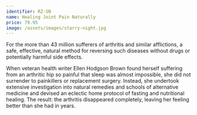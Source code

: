 ```yaml
---
identifier: RZ-SN
name: Healing Joint Pain Naturally
price: 79.95
image: /assets/images/starry-night.jpg
---
```

For the more than 43 million sufferers of arthritis and similar afflictions, a safe, effective, natural method for reversing such diseases without drugs or potentially harmful side effects.

When veteran health writer Ellen Hodgson Brown found herself suffering from an arthritic hip so painful that sleep was almost impossible, she did not surrender to painkillers or replacement surgery. Instead, she undertook extensive investigation into natural remedies and schools of alternative medicine and devised an eclectic home protocol of fasting and nutritional healing. The result: the arthritis disappeared completely, leaving her feeling better than she had in years.
